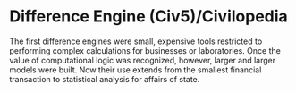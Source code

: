 # Difference Engine (Civ5)/Civilopedia

The first difference engines were small, expensive tools restricted to performing complex calculations for businesses or laboratories. Once the value of computational logic was recognized, however, larger and larger models were built. Now their use extends from the smallest financial transaction to statistical analysis for affairs of state.